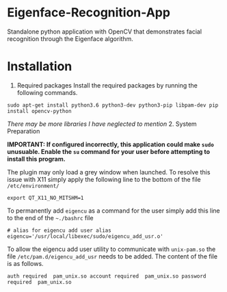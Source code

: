# Eigenface-Recognition-App
Standalone python application with OpenCV that demonstrates facial recognition through the Eigenface algorithm.

# Installation
1. Required packages
Install the required packages by running the following commands.

`sudo apt-get install python3.6 python3-dev python3-pip libpam-dev
pip install opencv-python`

*There may be more libraries I have neglected to mention*
2. System Preparation

**IMPORTANT: If configured incorrectly, this application could make `sudo` unusuable. Enable the `su` command for your user before attempting to install this program.**

The plugin may only load a grey window when launched. To resolve this issue with X11 simply apply the following line to the bottom of the file `/etc/environment/`

`export QT_X11_NO_MITSHM=1`

To permanently add `eigencu` as a command for the user simply add this line to the end of the `~./bashrc` file

`# alias for eigencu add user
alias eigencu='/usr/local/libexec/sudo/eigencu_add_usr.o'`

To allow the eigencu add user utility to communicate with `unix-pam.so` the file `/etc/pam.d/eigencu_add_usr` needs to be added. The content of the file is as follows.

`auth required  pam_unix.so
account required  pam_unix.so
password  required  pam_unix.so`
